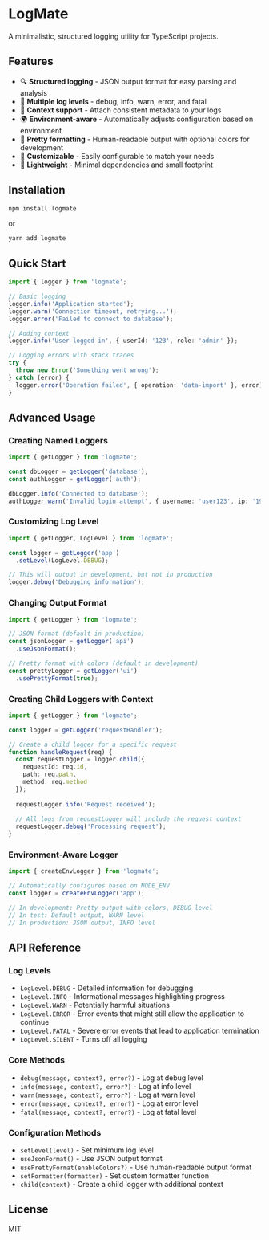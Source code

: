# LogMate

A minimalistic, structured logging utility for TypeScript projects.

## Features

- 🔍 **Structured logging** - JSON output format for easy parsing and analysis
- 🔄 **Multiple log levels** - debug, info, warn, error, and fatal
- 🧩 **Context support** - Attach consistent metadata to your logs
- 🌍 **Environment-aware** - Automatically adjusts configuration based on environment
- 🎨 **Pretty formatting** - Human-readable output with optional colors for development
- 🔧 **Customizable** - Easily configurable to match your needs
- 🌱 **Lightweight** - Minimal dependencies and small footprint

## Installation

```bash
npm install logmate
```

or

```bash
yarn add logmate
```

## Quick Start

```typescript
import { logger } from 'logmate';

// Basic logging
logger.info('Application started');
logger.warn('Connection timeout, retrying...');
logger.error('Failed to connect to database');

// Adding context
logger.info('User logged in', { userId: '123', role: 'admin' });

// Logging errors with stack traces
try {
  throw new Error('Something went wrong');
} catch (error) {
  logger.error('Operation failed', { operation: 'data-import' }, error);
}
```

## Advanced Usage

### Creating Named Loggers

```typescript
import { getLogger } from 'logmate';

const dbLogger = getLogger('database');
const authLogger = getLogger('auth');

dbLogger.info('Connected to database');
authLogger.warn('Invalid login attempt', { username: 'user123', ip: '192.168.1.1' });
```

### Customizing Log Level

```typescript
import { getLogger, LogLevel } from 'logmate';

const logger = getLogger('app')
  .setLevel(LogLevel.DEBUG);

// This will output in development, but not in production
logger.debug('Debugging information');
```

### Changing Output Format

```typescript
import { getLogger } from 'logmate';

// JSON format (default in production)
const jsonLogger = getLogger('api')
  .useJsonFormat();

// Pretty format with colors (default in development)
const prettyLogger = getLogger('ui')
  .usePrettyFormat(true);
```

### Creating Child Loggers with Context

```typescript
import { getLogger } from 'logmate';

const logger = getLogger('requestHandler');

// Create a child logger for a specific request
function handleRequest(req) {
  const requestLogger = logger.child({
    requestId: req.id,
    path: req.path,
    method: req.method
  });
  
  requestLogger.info('Request received');
  
  // All logs from requestLogger will include the request context
  requestLogger.debug('Processing request');
}
```

### Environment-Aware Logger

```typescript
import { createEnvLogger } from 'logmate';

// Automatically configures based on NODE_ENV
const logger = createEnvLogger('app');

// In development: Pretty output with colors, DEBUG level
// In test: Default output, WARN level
// In production: JSON output, INFO level
```

## API Reference

### Log Levels

- `LogLevel.DEBUG` - Detailed information for debugging
- `LogLevel.INFO` - Informational messages highlighting progress
- `LogLevel.WARN` - Potentially harmful situations
- `LogLevel.ERROR` - Error events that might still allow the application to continue
- `LogLevel.FATAL` - Severe error events that lead to application termination
- `LogLevel.SILENT` - Turns off all logging

### Core Methods

- `debug(message, context?, error?)` - Log at debug level
- `info(message, context?, error?)` - Log at info level
- `warn(message, context?, error?)` - Log at warn level
- `error(message, context?, error?)` - Log at error level
- `fatal(message, context?, error?)` - Log at fatal level

### Configuration Methods

- `setLevel(level)` - Set minimum log level
- `useJsonFormat()` - Use JSON output format
- `usePrettyFormat(enableColors?)` - Use human-readable output format
- `setFormatter(formatter)` - Set custom formatter function
- `child(context)` - Create a child logger with additional context

## License

MIT 